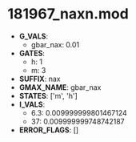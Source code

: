 # 181967_naxn.mod

- **G_VALS**:
  - gbar_nax: 0.01
- **GATES**:
  - h: 1
  - m: 3
- **SUFFIX**: nax
- **GMAX_NAME**: gbar_nax
- **STATES**: ['m', 'h']
- **I_VALS**:
  - 6.3: 0.009999999801467124
  - 37: 0.009999999748742187
- **ERROR_FLAGS**: []
